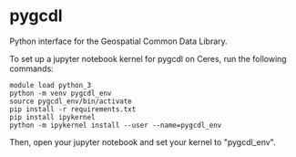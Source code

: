 # pygcdl

Python interface for the Geospatial Common Data Library.

To set up a jupyter notebook kernel for pygcdl on Ceres, run the following commands:

```
module load python_3
python -m venv pygcdl_env
source pygcdl_env/bin/activate
pip install -r requirements.txt
pip install ipykernel
python -m ipykernel install --user --name=pygcdl_env
```
Then, open your jupyter notebook and set your kernel to "pygcdl_env".
